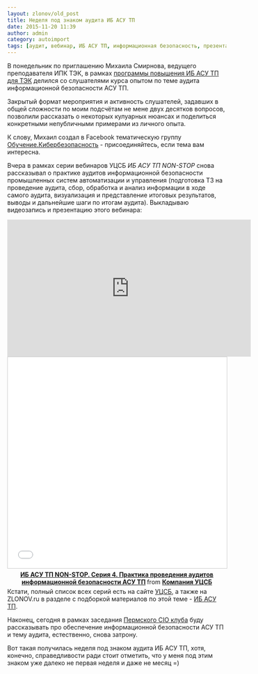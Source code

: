 ```yaml
---
layout: zlonov/old_post
title: Неделя под знаком аудита ИБ АСУ ТП
date: 2015-11-20 11:39
author: admin
category: autoimport
tags: [аудит, вебинар, ИБ АСУ ТП, информационная безопасность, презентация]
---
```

В понедельник по приглашению Михаила Смирнова, ведущего преподавателя ИПК ТЭК, в рамках <a href="http://ipktek.ru/templates/new_style_1/images/anons_pr.pdf" target="_blank">программы повышения ИБ АСУ ТП для ТЭК</a> делился со слушателями курса опытом по теме аудита информационной безопасности АСУ ТП.

Закрытый формат мероприятия и активность слушателей, задавших в общей сложности по моим подсчётам не мене двух десятков вопросов, позволили рассказать о некоторых кулуарных нюансах и поделиться конкретными непубличными примерами из личного опыта.

К слову, Михаил создал в Facebook тематическую группу <a href="https://www.facebook.com/groups/1523813994605001/1523816524604748/" target="_blank">Обучение.Кибербезопасность</a> - присоединяйтесь, если тема вам интересна.

Вчера в рамках серии вебинаров УЦСБ <em>ИБ АСУ ТП NON-STOP</em> снова рассказывал о практике аудитов информационной безопасности промышленных систем автоматизации и управления (подготовка ТЗ на проведение аудита, сбор, обработка и анализ информации в ходе самого аудита, визуализация и представление итоговых результатов, выводы и дальнейшие шаги по итогам аудита). Выкладываю видеозапись и презентацию этого вебинара:
<div style="text-align: center;"><iframe src="https://www.youtube.com/embed/XwKqgOcLhYA" width="560" height="315" frameborder="0" allowfullscreen="allowfullscreen"></iframe></div>
<div style="text-align: center;"></div>
<div style="text-align: center;"><iframe style="border: 1px solid #CCC; border-width: 1px; margin-bottom: 5px; max-width: 100%;" src="//www.slideshare.net/slideshow/embed_code/key/cq3sYQSulBFgxS" width="595" height="485" frameborder="0" marginwidth="0" marginheight="0" scrolling="no" allowfullscreen="allowfullscreen"> </iframe></div>
<div style="margin-bottom: 5px; text-align: center;"><strong> <a title="ИБ АСУ ТП NON-STOP. Серия 4. Практика проведения аудитов информационной безопасности АСУ ТП" href="//www.slideshare.net/USSCru/nonstop-4" target="_blank">ИБ АСУ ТП NON-STOP. Серия 4. Практика проведения аудитов информационной безопасности АСУ ТП</a> </strong> from <strong><a href="//www.slideshare.net/USSCru" target="_blank">Компания УЦСБ</a></strong></div>
Кстати, полный список всех серий есть на сайте <a href="http://www.ussc.ru/events/webinar/" target="_blank">УЦСБ</a>, а также на ZLONOV.ru в разделе с подборкой материалов по этой теме - <a href="https://zlonov.ru/ics-security#nonstop" target="_blank">ИБ АСУ ТП</a>.

Наконец, сегодня в рамках заседания <a href="http://www.cioperm.ru/about.php" target="_blank">Пермского CIO клуба</a> буду рассказывать про обеспечение информационной безопасности АСУ ТП и тему аудита, естественно, снова затрону.

Вот такая получилась неделя под знаком аудита ИБ АСУ ТП, хотя, конечно, справедливости ради стоит отметить, что у меня под этим знаком уже далеко не первая неделя и даже не месяц =)
